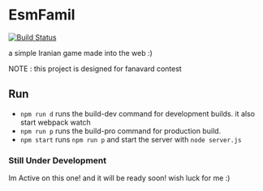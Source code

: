 # EsmFamil
[![Build Status](https://travis-ci.org/AliSawari/EsmFamil.svg?branch=master)](https://travis-ci.org/AliSawari/EsmFamil)

a simple Iranian game made into the web :)

NOTE : this project is designed for fanavard contest

## Run

- `npm run d` runs the build-dev command for development builds. it also start webpack watch
- `npm run p` runs the build-pro command for production build.
- `npm start` runs `npm run p` and start the server with `node server.js`

### Still Under Development
Im Active on this one! and it will be ready soon!
wish luck for me :)  
